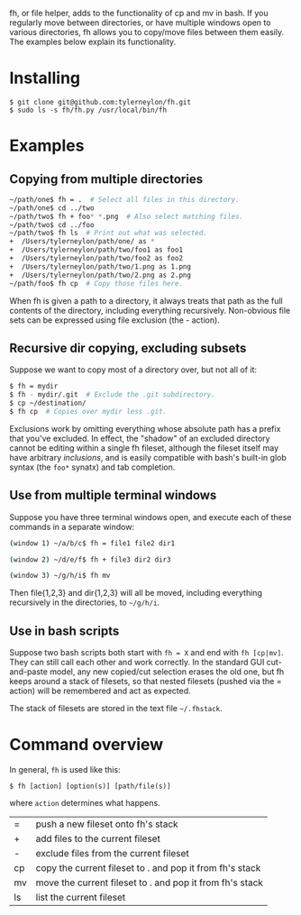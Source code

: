 fh, or file helper, adds to the functionality of cp and mv in bash.
If you regularly move between directories, or have multiple windows
open to various directories, fh allows you to copy/move files
between them easily.  The examples below explain its functionality.

# Installing

    $ git clone git@github.com:tylerneylon/fh.git
    $ sudo ls -s fh/fh.py /usr/local/bin/fh

# Examples

## Copying from multiple directories

```bash
~/path/one$ fh = .  # Select all files in this directory.
~/path/one$ cd ../two
~/path/two$ fh + foo* *.png  # Also select matching files.
~/path/two$ cd ../foo
~/path/two$ fh ls  # Print out what was selected.
+  /Users/tylerneylon/path/one/ as *
+  /Users/tylerneylon/path/two/foo1 as foo1
+  /Users/tylerneylon/path/two/foo2 as foo2
+  /Users/tylerneylon/path/two/1.png as 1.png
+  /Users/tylerneylon/path/two/2.png as 2.png
~/path/foo$ fh cp  # Copy those files here.
```

When fh is given a path to a directory, it
always treats that path as the full contents of
the directory, including everything recursively.
Non-obvious file sets can be expressed using
file exclusion (the - action).

## Recursive dir copying, excluding subsets

Suppose we want to copy most of a directory over,
but not all of it:

```bash
$ fh = mydir
$ fh - mydir/.git  # Exclude the .git subdirectory.
$ cp ~/destination/
$ fh cp  # Copies over mydir less .git.
```

Exclusions work by omitting everything whose absolute
path has a prefix that you've excluded.  In effect, the
"shadow" of an excluded directory cannot be editing within
a single fh fileset, although the fileset itself may have
arbitrary _inclusions_, and is easily compatible with bash's
built-in glob syntax (the `foo*` synatx) and tab completion.

## Use from multiple terminal windows

Suppose you have three terminal windows open,
and execute each of these commands in a separate window:

```bash
(window 1) ~/a/b/c$ fh = file1 file2 dir1
```

```bash
(window 2) ~/d/e/f$ fh + file3 dir2 dir3
```

```bash
(window 3) ~/g/h/i$ fh mv
```

Then file{1,2,3} and dir{1,2,3} will all be moved,
including everything recursively in the directories,
to `~/g/h/i`.

## Use in bash scripts

Suppose two bash scripts both start with `fh = X`
and end with `fh [cp|mv]`.  They can still call
each other and work correctly.  In the standard
GUI cut-and-paste model, any new copied/cut selection
erases the old one, but fh keeps around a stack
of filesets, so that nested filesets (pushed via
the = action) will be remembered and act as
expected.

The stack of filesets are stored in the text file
`~/.fhstack`.

# Command overview

In general, `fh` is used like this:

    $ fh [action] [option(s)] [path/file(s)]

where `action` determines what happens.

<table>
  <tr>
    <td> = </td>
    <td> push a new fileset onto fh's stack </td>
  </tr>
  <tr>
    <td> + </td>
    <td> add files to the current fileset </td>
  </tr>
  <tr>
    <td> - </td>
    <td> exclude files from the current fileset </td>
  </tr>
  <tr>
    <td> cp </td>
    <td> copy the current fileset to . and pop it from fh's stack </td>
  </tr>
  <tr>
    <td> mv </td>
    <td> move the current fileset to . and pop it from fh's stack </td>
  </tr>
  <tr>
    <td> ls </td>
    <td> list the current fileset </td>
  </tr>
</table>
